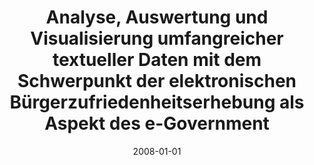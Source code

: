 ---
abstract: ''
authors:
- Elham Rad
date: '2008-01-01'
featured: false
links:
- name: Publik
  url: https://publik.tuwien.ac.at/showentry.php?ID=172125&lang=2
publication_types:
- '7'
publishDate: '2008-01-01'
title: Analyse, Auswertung und Visualisierung umfangreicher textueller Daten mit dem
  Schwerpunkt der elektronischen Bürgerzufriedenheitserhebung als Aspekt des e-Government
url_pdf: ''
---